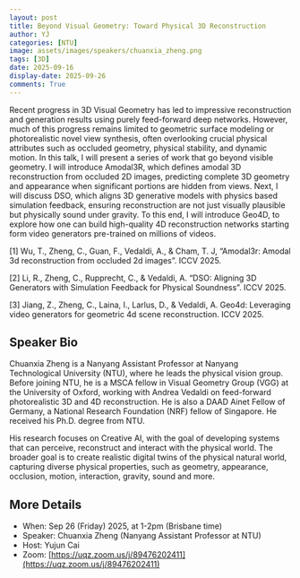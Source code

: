 ```yaml
---
layout: post
title: Beyond Visual Geometry: Toward Physical 3D Reconstruction
author: YJ
categories: [NTU]
image: assets/images/speakers/chuanxia_zheng.png
tags: [3D]
date: 2025-09-16
display-date: 2025-09-26
comments: True
---
```

Recent progress in 3D Visual Geometry has led to impressive reconstruction and generation results using purely feed-forward deep networks. However, much of this progress remains limited to geometric surface modeling or photorealistic novel view synthesis, often overlooking crucial physical attributes such as occluded geometry, physical stability, and dynamic motion. In this talk, I will present a series of work that go beyond visible geometry. I will introduce Amodal3R, which defines amodal 3D reconstruction from occluded 2D images, predicting complete 3D geometry and appearance when significant portions are hidden from views. Next, I will discuss DSO, which aligns 3D generative models with physics based simulation feedback, ensuring reconstruction are not just visually plausible but physically sound under gravity. To this end, I will introduce Geo4D, to explore how one can build high-quality 4D reconstruction networks starting form video generators pre-trained on millions of videos.

[1] Wu, T., Zheng, C., Guan, F., Vedaldi, A., & Cham, T. J, “Amodal3r: Amodal 3d reconstruction from occluded 2d images”. ICCV 2025.

[2] Li, R., Zheng, C., Rupprecht, C., & Vedaldi, A. “DSO: Aligning 3D Generators with Simulation Feedback for Physical Soundness”. ICCV 2025.

[3] Jiang, Z., Zheng, C., Laina, I., Larlus, D., & Vedaldi, A. Geo4d: Leveraging video generators for geometric 4d scene reconstruction. ICCV 2025.


## Speaker Bio

Chuanxia Zheng is a Nanyang Assistant Professor at Nanyang Technological University (NTU), where he leads the physical vision group. Before joining NTU, he is a MSCA fellow in Visual Geometry Group (VGG) at the University of Oxford, working with Andrea Vedaldi on feed-forward photorealistic 3D and 4D reconstruction. He is also a DAAD Ainet Fellow of Germany, a National Research Foundation (NRF) fellow of Singapore. He received his Ph.D. degree from NTU.

His research focuses on Creative AI, with the goal of developing systems that can perceive, reconstruct and interact with the physical world. The broader goal is to create realistic digital twins of the physical natural world, capturing diverse physical properties, such as geometry, appearance, occlusion, motion, interaction, gravity, sound and more.

## More Details

- When: Sep 26 (Friday) 2025, at 1-2pm (Brisbane time)
- Speaker: Chuanxia Zheng (Nanyang Assistant Professor at NTU)
- Host: Yujun Cai
- Zoom: [https://uqz.zoom.us/j/89476202411](https://uqz.zoom.us/j/89476202411) 

